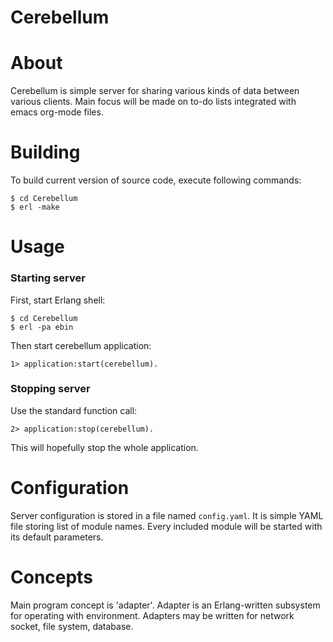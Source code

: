 Cerebellum
==========

About
=====
Cerebellum is simple server for sharing various kinds of data between various
clients. Main focus will be made on to-do lists integrated with emacs org-mode
files.

Building
========
To build current version of source code, execute following commands:

    $ cd Cerebellum
    $ erl -make

Usage
=====
### Starting server

First, start Erlang shell:

	$ cd Cerebellum
    $ erl -pa ebin

Then start cerebellum application:

    1> application:start(cerebellum).

### Stopping server

Use the standard function call:

    2> application:stop(cerebellum).

This will hopefully stop the whole application.

Configuration
=============
Server configuration is stored in a file named `config.yaml`. It is simple YAML
file storing list of module names. Every included module will be started with
its default parameters.

Concepts
========
Main program concept is 'adapter'. Adapter is an Erlang-written subsystem for
operating with environment. Adapters may be written for network socket, file
system, database.